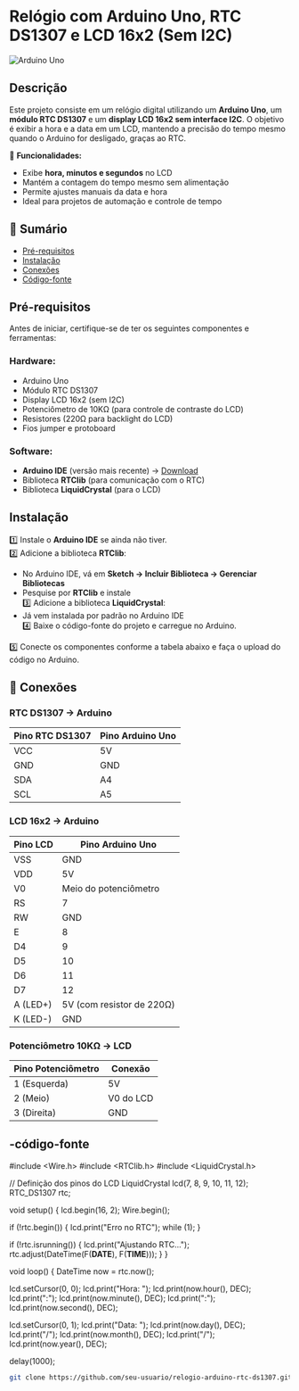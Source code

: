 # Relógio com Arduino Uno, RTC DS1307 e LCD 16x2 (Sem I2C)  

![Arduino Uno](https://upload.wikimedia.org/wikipedia/commons/3/38/Arduino_Uno_-_R3.jpg)  

## Descrição  
Este projeto consiste em um relógio digital utilizando um **Arduino Uno**, um **módulo RTC DS1307** e um **display LCD 16x2 sem interface I2C**. O objetivo é exibir a hora e a data em um LCD, mantendo a precisão do tempo mesmo quando o Arduino for desligado, graças ao RTC.  

🔹 **Funcionalidades:**  
- Exibe **hora, minutos e segundos** no LCD  
- Mantém a contagem do tempo mesmo sem alimentação  
- Permite ajustes manuais da data e hora  
- Ideal para projetos de automação e controle de tempo  

## 📑 Sumário  
- [ Pré-requisitos](#-pré-requisitos) 
- [ Instalação](#-instalação)  
- [ Conexões](#-conexões)  
- [ Código-fonte](#-código-fonte)  

## Pré-requisitos  
Antes de iniciar, certifique-se de ter os seguintes componentes e ferramentas:  

### **Hardware:**  
- Arduino Uno  
- Módulo RTC DS1307  
- Display LCD 16x2 (sem I2C)  
- Potenciômetro de 10KΩ (para controle de contraste do LCD)  
- Resistores (220Ω para backlight do LCD)  
- Fios jumper e protoboard  

### **Software:**  
- **Arduino IDE** (versão mais recente) → [Download](https://www.arduino.cc/en/software)  
- Biblioteca **RTClib** (para comunicação com o RTC)  
- Biblioteca **LiquidCrystal** (para o LCD)  

## Instalação  
1️⃣ Instale o **Arduino IDE** se ainda não tiver.  
2️⃣ Adicione a biblioteca **RTClib**:  
   - No Arduino IDE, vá em **Sketch → Incluir Biblioteca → Gerenciar Bibliotecas**  
   - Pesquise por **RTClib** e instale  
3️⃣ Adicione a biblioteca **LiquidCrystal**:  
   - Já vem instalada por padrão no Arduino IDE  
4️⃣ Baixe o código-fonte do projeto e carregue no Arduino.  

5️⃣ Conecte os componentes conforme a tabela abaixo e faça o upload do código no Arduino. 

## 🔌 Conexões  

### **RTC DS1307 → Arduino**  
| Pino RTC DS1307 | Pino Arduino Uno |
|----------------|----------------|
| VCC            | 5V             |
| GND            | GND            |
| SDA            | A4             |
| SCL            | A5             |

### **LCD 16x2 → Arduino**  
| Pino LCD | Pino Arduino Uno |
|----------|-----------------|
| VSS      | GND             |
| VDD      | 5V              |
| V0       | Meio do potenciômetro |
| RS       | 7               |
| RW       | GND             |
| E        | 8               |
| D4       | 9               |
| D5       | 10              |
| D6       | 11              |
| D7       | 12              |
| A (LED+) | 5V (com resistor de 220Ω) |
| K (LED-) | GND             |

### **Potenciômetro 10KΩ → LCD**  
| Pino Potenciômetro | Conexão |
|------------------|----------|
| 1 (Esquerda)    | 5V       |
| 2 (Meio)        | V0 do LCD |
| 3 (Direita)     | GND      |

## -código-fonte

#include <Wire.h>
#include <RTClib.h>
#include <LiquidCrystal.h>

// Definição dos pinos do LCD
LiquidCrystal lcd(7, 8, 9, 10, 11, 12);
RTC_DS1307 rtc;

void setup() {
  lcd.begin(16, 2);
  Wire.begin();

  if (!rtc.begin()) {
    lcd.print("Erro no RTC");
    while (1);
  }

  if (!rtc.isrunning()) {
    lcd.print("Ajustando RTC...");
    rtc.adjust(DateTime(F(__DATE__), F(__TIME__)));
  }
}

void loop() {
  DateTime now = rtc.now();

  lcd.setCursor(0, 0);
  lcd.print("Hora: ");
  lcd.print(now.hour(), DEC);
  lcd.print(":");
  lcd.print(now.minute(), DEC);
  lcd.print(":");
  lcd.print(now.second(), DEC);

  lcd.setCursor(0, 1);
  lcd.print("Data: ");
  lcd.print(now.day(), DEC);
  lcd.print("/");
  lcd.print(now.month(), DEC);
  lcd.print("/");
  lcd.print(now.year(), DEC);

  delay(1000);

```sh
git clone https://github.com/seu-usuario/relogio-arduino-rtc-ds1307.git
